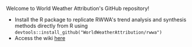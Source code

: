 Welcome to World Weather Attribution's GitHub repository!

- Install the R package to replicate RWWA's trend analysis and synthesis methods directly from R using `devtools::install_github("WorldWeatherAttribution/rwwa")`
- Access the wiki [here](https://github.com/WorldWeatherAttribution/wwa-wiki/wiki)
